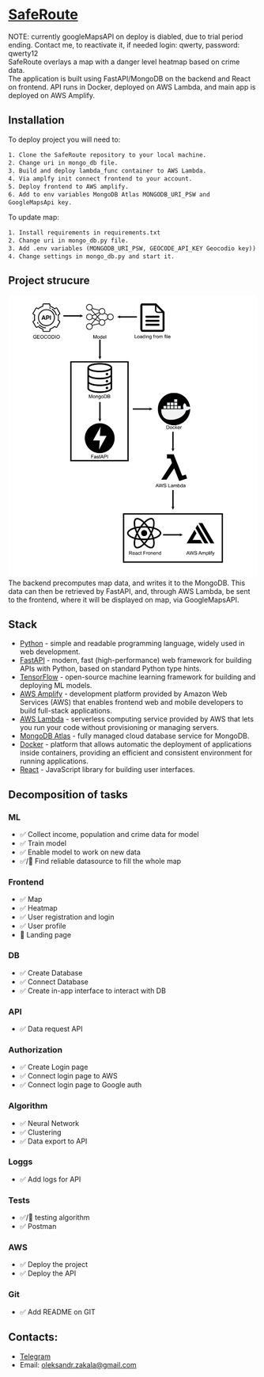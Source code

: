 # [SafeRoute](https://main.d3d4kky5khtwtb.amplifyapp.com) 

NOTE: currently googleMapsAPI on deploy is diabled, due to trial period ending. Contact me, to reactivate it, if needed
login: qwerty, password: qwerty12<br />
SafeRoute overlays a map with a danger level heatmap based on crime data. <br />
The application is built using FastAPI/MongoDB on the backend and React on frontend. API runs in Docker, deployed on AWS Lambda, and main app is deployed on AWS Amplify.<br />

## Installation

To deploy project you will need to:

    1. Clone the SafeRoute repository to your local machine.
    2. Change uri in mongo_db file.
    3. Build and deploy lambda_func container to AWS Lambda.
    4. Via amplfy init connect frontend to your account.
    5. Deploy frontend to AWS amplify.
    6. Add to env variables MongoDB Atlas MONGODB_URI_PSW and GoogleMapsApi key.
    
To update map:

    1. Install requirements in requirements.txt
    2. Change uri in mongo_db.py file.
    3. Add .env variables (MONGODB_URI_PSW, GEOCODE_API_KEY Geocodio key))
    4. Change settings in mongo_db.py and start it.

## Project strucure
<img src="other/github_repo_images/diagram.png" width="512"/><br />
The backend precomputes map data, and writes it to the MongoDB. This data can then be retrieved by FastAPI, and, through AWS Lambda, be sent to the frontend, where it will be displayed on map, via GoogleMapsAPI.

## Stack
* [Python](https://www.python.org/) - simple and readable programming language, widely used in web development.
* [FastAPI](https://fastapi.tiangolo.com/) - modern, fast (high-performance) web framework for building APIs with Python, based on standard Python type hints.
* [TensorFlow](https://www.tensorflow.org/) - open-source machine learning framework for building and deploying ML models.
* [AWS Amplify](https://aws.amazon.com/amplify/) - development platform provided by Amazon Web Services (AWS) that enables frontend web and mobile developers to build full-stack applications.
* [AWS Lambda](https://aws.amazon.com/lambda/) - serverless computing service provided by AWS that lets you run your code without provisioning or managing servers.
* [MongoDB Atlas](https://www.mongodb.com/cloud/atlas) - fully managed cloud database service for MongoDB.
* [Docker](https://www.docker.com/) - platform that allows automatic the deployment of applications inside containers, providing an efficient and consistent environment for running applications.
* [React](https://reactjs.org/) - JavaScript library for building user interfaces.

## Decomposition of tasks
### ML
* ✅ Collect income, population and crime data for model
* ✅ Train model
* ✅ Enable model to work on new data
* ✅/🔳 Find reliable datasource to fill the whole map

### Frontend
* ✅ Map
* ✅ Heatmap
* ✅ User registration and login
* ✅ User profile
* 🔳 Landing page

### DB
* ✅ Create Database
* ✅ Connect Database
* ✅ Create in-app interface to interact with DB

### API
* ✅ Data request API

### Authorization
* ✅ Create Login page
* ✅ Connect login page to AWS
* ✅ Connect login page to Google auth

### Algorithm
* ✅ Neural Network
* ✅ Clustering
* ✅ Data export to API

### Loggs
* ✅ Add logs for API

### Tests
* ✅/🔳 testing algorithm
* ✅ Postman

### AWS
* ✅ Deploy the project
* ✅ Deploy the API

### Git
* ✅ Add README on GIT

## Contacts:
* [Telegram](https://t.me/rovikido) 
* Email: oleksandr.zakala@gmail.com
